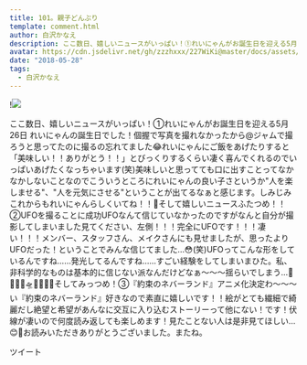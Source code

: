 ```yaml
---
title: 101。親子どんぶり
template: comment.html
author: 白沢かなえ
description: ここ数日、嬉しいニュースがいっぱい！①れいにゃんがお誕生日を迎える5月26日 れいにゃんの誕生日でした！個握で写真を撮れなかったから@ジャムで撮ろうと思ってたのに撮るの忘れてました😂れいにゃんにご飯をあげ...
avatar: https://cdn.jsdelivr.net/gh/zzzhxxx/227WiKi@master/docs/assets/photo/avatar/kanae.jpg
date: "2018-05-28"
tags:
  - 白沢かなえ
---
```


!![](https://cdn.jsdelivr.net/gh/227WiKi/227WiKi-image@master/blog-image/kanae-2018-05-28-2_1.jpg)


ここ数日、嬉しいニュースがいっぱい！①れいにゃんがお誕生日を迎える5月26日 れいにゃんの誕生日でした！個握で写真を撮れなかったから@ジャムで撮ろうと思ってたのに撮るの忘れてました😂れいにゃんにご飯をあげたりすると「美味しい！！ありがとう！！」とびっくりするくらい凄く喜んでくれるのでいっぱいあげたくなっちゃいます(笑)美味しいと思ってても口に出すことってなかなかしないことなのでこういうところにれいにゃんの良い子さというか"人を楽しませる"、"人を元気にさせる"ということが出てるなぁと感じます。しみじみこれからもれいにゃんらしくいてね！！🧡そして嬉しいニュースふたつめ！！②UFOを撮ることに成功UFOなんて信じていなかったのですがなんと自分が撮影してしまいました見てください、左側！！！完全にUFOです！！！凄い！！！メンバー、スタッフさん、メイクさんにも見せましたが、思ったよりUFOだった！ということでみんな信じてました…😳(笑)UFOってこんな形をしているんですね……発光してるんですね……すごい経験をしてしまいまひた。私、非科学的なものは基本的に信じない派なんだけどなぁ〜〜〜揺らいでしまう…🌃🌃🌃💫🛸💫🌃🌃🌃そしてみっつめ！③『約束のネバーランド』アニメ化決定わ〜〜〜い『約束のネバーランド』好きなので素直に嬉しいです！！絵がとても繊細で綺麗だし絶望と希望があんなに交互に入り込むストーリーって他にない！です！伏線が凄いので何度読み返しても楽しめます！見たことない人は是非見てほしい…😊🌷お読みいただきありがとうございました。またね。


ツイート



